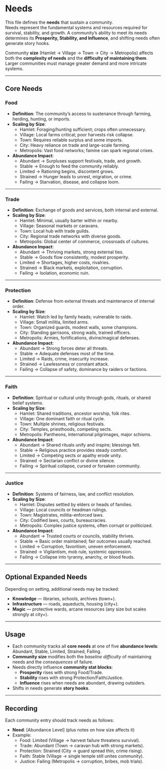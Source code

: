 # Needs

This file defines the **needs** that sustain a community.  
Needs represent the fundamental systems and resources required for survival, stability, and growth. A community’s ability to meet its needs determines its **Prosperity, Stability, and Influence**, and shifting needs often generate story hooks.  

Community **size** (Hamlet → Village → Town → City → Metropolis) affects both the **complexity of needs** and the **difficulty of maintaining them**. Larger communities must manage greater demand and more intricate systems.  

---

## Core Needs

### Food
- **Definition**: The community’s access to sustenance through farming, herding, hunting, or imports.  
- **Scaling by Size**:  
  - Hamlet: Foraging/hunting sufficient; crops often unnecessary.  
  - Village: Local farms critical; poor harvests risk collapse.  
  - Town: Requires reliable surplus and some imports.  
  - City: Heavy reliance on trade and large-scale farming.  
  - Metropolis: Vast food networks; famine can spark regional crises.  
- **Abundance Impact**:  
  - Abundant → Surpluses support festivals, trade, and growth.  
  - Stable → Enough to feed the community reliably.  
  - Limited → Rationing begins, discontent grows.  
  - Strained → Hunger leads to unrest, migration, or crime.  
  - Failing → Starvation, disease, and collapse loom.  

---

### Trade
- **Definition**: Exchange of goods and services, both internal and external.  
- **Scaling by Size**:  
  - Hamlet: Minimal, usually barter within or nearby.  
  - Village: Seasonal markets or caravans.  
  - Town: Local hub with trade guilds.  
  - City: Regional trade networks with diverse goods.  
  - Metropolis: Global center of commerce, crossroads of cultures.  
- **Abundance Impact**:  
  - Abundant → Thriving markets, strong external ties.  
  - Stable → Goods flow consistently, modest prosperity.  
  - Limited → Shortages, higher costs, rivalries.  
  - Strained → Black markets, exploitation, corruption.  
  - Failing → Isolation, economic ruin.  

---

### Protection
- **Definition**: Defense from external threats and maintenance of internal order.  
- **Scaling by Size**:  
  - Hamlet: Watch led by family heads; vulnerable to raids.  
  - Village: Small militia, limited arms.  
  - Town: Organized guards, modest walls, some champions.  
  - City: Standing garrisons, strong walls, trained officers.  
  - Metropolis: Armies, fortifications, divine/magical defenses.  
- **Abundance Impact**:  
  - Abundant → Strong forces deter all threats.  
  - Stable → Adequate defenses most of the time.  
  - Limited → Raids, crime, insecurity increase.  
  - Strained → Lawlessness or constant attack.  
  - Failing → Collapse of safety, dominance by raiders or factions.  

---

### Faith
- **Definition**: Spiritual or cultural unity through gods, rituals, or shared belief systems.  
- **Scaling by Size**:  
  - Hamlet: Shared traditions, ancestor worship, folk rites.  
  - Village: One dominant faith or ritual cycle.  
  - Town: Multiple shrines, religious festivals.  
  - City: Temples, priesthoods, competing sects.  
  - Metropolis: Pantheons, international pilgrimages, major schisms.  
- **Abundance Impact**:  
  - Abundant → Shared rituals unify and inspire; blessings felt.  
  - Stable → Religious practice provides steady comfort.  
  - Limited → Competing sects or apathy erode unity.  
  - Strained → Sectarian conflict or divine silence.  
  - Failing → Spiritual collapse, cursed or forsaken community.  

---

### Justice
- **Definition**: Systems of fairness, law, and conflict resolution.  
- **Scaling by Size**:  
  - Hamlet: Disputes settled by elders or heads of families.  
  - Village: Local councils or headman rulings.  
  - Town: Magistrates, militia-enforced laws.  
  - City: Codified laws, courts, bureaucracies.  
  - Metropolis: Complex justice systems, often corrupt or politicized.  
- **Abundance Impact**:  
  - Abundant → Trusted courts or councils, stability thrives.  
  - Stable → Basic order maintained; fair outcomes usually reached.  
  - Limited → Corruption, favoritism, uneven enforcement.  
  - Strained → Vigilantism, mob rule, systemic oppression.  
  - Failing → Collapse into tyranny, anarchy, or blood feuds.  

---

## Optional Expanded Needs
Depending on setting, additional needs may be tracked:  
- **Knowledge** — libraries, schools, archives (town+).  
- **Infrastructure** — roads, aqueducts, housing (city+).  
- **Magic** — protective wards, arcane resources (any size but scales strongly at city+).  

---

## Usage
- Each community tracks all **core needs** at one of five **abundance levels**: Abundant, Stable, Limited, Strained, Failing.  
- **Community size** modifies both the *baseline difficulty* of maintaining needs and the *consequences* of failure.  
- Needs directly influence **community stat blocks**:  
  - **Prosperity** rises with strong Food/Trade.  
  - **Stability** rises with strong Protection/Faith/Justice.  
  - **Influence** rises when needs are abundant, drawing outsiders.  
- Shifts in needs generate **story hooks**.  

---

## Recording
Each community entry should track needs as follows:  
- **Need**: [Abundance Level] (plus notes on how size affects it)  
- Example:  
  - Food: Limited (Village → harvest failure threatens survival).  
  - Trade: Abundant (Town → caravan hub with strong markets).  
  - Protection: Strained (City → guard spread thin, crime rising).  
  - Faith: Stable (Village → single temple still unites community).  
  - Justice: Failing (Metropolis → corruption, bribes, mob trials).  
